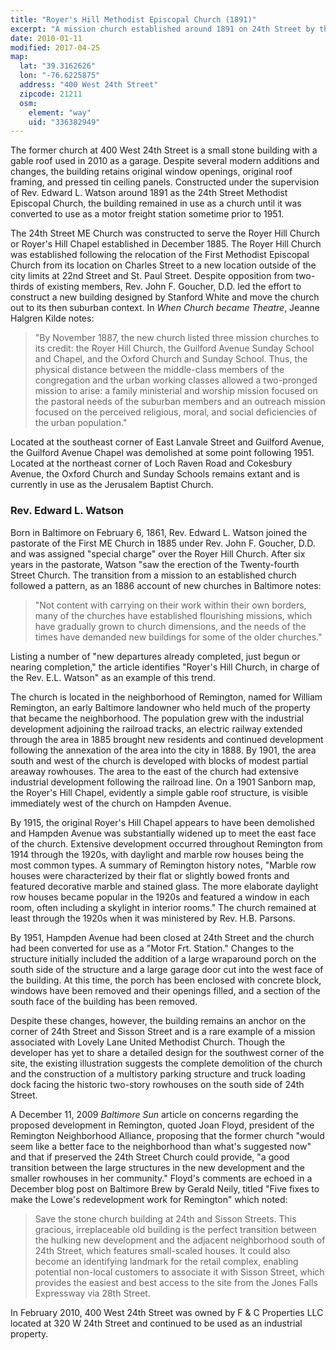 ```yaml
---
title: "Royer's Hill Methodist Episcopal Church (1891)"
excerpt: "A mission church established around 1891 on 24th Street by the leaders of Lovely Lane Church, converted to use as a warehouse and garage by the 1950s."
date: 2010-01-11
modified: 2017-04-25
map:
  lat: "39.3162626"
  lon: "-76.6225875"
  address: "400 West 24th Street"
  zipcode: 21211
  osm:
    element: "way"
    uid: "336382949"
---
```


<!-- NOTE: This is a version of a 2010 report. I had to strip out the citations to convert from Microsoft Word to Markdown but they are still available. -->

The former church at 400 West 24th Street is a small stone building with a gable roof used in 2010 as a garage. Despite several modern additions and changes, the building retains original window openings, original roof framing, and pressed tin ceiling panels. Constructed under the supervision of Rev. Edward L. Watson around 1891 as the 24th Street Methodist Episcopal Church, the building remained in use as a church until it was converted to use as a motor freight station sometime prior to 1951.

The 24th Street ME Church was constructed to serve the Royer Hill Church or Royer's Hill Chapel established in December 1885. The Royer Hill Church was established following the relocation of the First Methodist Episcopal Church from its location on Charles Street to a new location outside of the city limits at 22nd Street and St. Paul Street. Despite opposition from two-thirds of existing members, Rev. John F. Goucher, D.D. led the effort to construct a new building designed by Stanford White and move the church out to its then suburban context. In _When Church became Theatre_, Jeanne Halgren Kilde notes:

> "By November 1887, the new church listed three mission churches to its credit: the Royer Hill Church, the Guilford Avenue Sunday School and Chapel, and the Oxford Church and Sunday School. Thus, the physical distance between the middle-class members of the congregation and the urban working classes allowed a two-pronged mission to arise: a family ministerial and worship mission focused on the pastoral needs of the suburban members and an outreach mission focused on the perceived religious, moral, and social deficiencies of the urban population."

Located at the southeast corner of East Lanvale Street and Guilford Avenue, the Guilford Avenue Chapel was demolished at some point following 1951. ‎ Located at the northeast corner of Loch Raven Road and Cokesbury Avenue, the Oxford Church and Sunday Schools remains extant and is currently in use as the Jerusalem Baptist Church.


### Rev. Edward L. Watson

Born in Baltimore on February 6, 1861, Rev. Edward L. Watson joined the pastorate of the First ME Church in 1885 under Rev. John F. Goucher, D.D. and was assigned "special charge" over the Royer Hill Church. After six years in the pastorate, Watson "saw the erection of the Twenty-fourth Street Church. The transition from a mission to an established church followed a pattern, as an 1886 account of new churches in Baltimore notes:

>"Not content with carrying on their work within their own borders, many of the churches have established flourishing missions, which have gradually grown to church dimensions, and the needs of the times have demanded new buildings for some of the older churches."

Listing a number of "new departures already completed, just begun or nearing completion," the article identifies "Royer's Hill Church, in charge of the Rev. E.L. Watson" as an example of this trend.

The church is located in the neighborhood of Remington, named for William Remington, an early Baltimore landowner who held much of the property that became the neighborhood. The population grew with the industrial development adjoining the railroad tracks, an electric railway extended through the area in 1885 brought new residents and continued development following the annexation of the area into the city in 1888. By 1901, the area south and west of the church is developed with blocks of modest partial areaway rowhouses. The area to the east of the church had extensive industrial development following the railroad line. On a 1901 Sanborn map, the Royer's Hill Chapel, evidently a simple gable roof structure, is visible immediately west of the church on Hampden Avenue.

By 1915, the original Royer's Hill Chapel appears to have been demolished and Hampden Avenue was substantially widened up to meet the east face of the church. Extensive development occurred throughout Remington from 1914 through the 1920s, with daylight and marble row houses being the most common types. A summary of Remington history notes, "Marble row houses were characterized by their flat or slightly bowed fronts and featured decorative marble and stained glass. The more elaborate daylight row houses became popular in the 1920s and featured a window in each room, often including a skylight in interior rooms." The church remained at least through the 1920s when it was ministered by Rev. H.B. Parsons.

By 1951, Hampden Avenue had been closed at 24th Street and the church had been converted for use as a "Motor Frt. Station." Changes to the structure initially included the addition of a large wraparound porch on the south side of the structure and a large garage door cut into the west face of the building. At this time, the porch has been enclosed with concrete block, windows have been removed and their openings filled, and a section of the south face of the building has been removed.

Despite these changes, however, the building remains an anchor on the corner of 24th Street and Sisson Street and is a rare example of a mission associated with Lovely Lane United Methodist Church. Though the developer has yet to share a detailed design for the southwest corner of the site, the existing illustration suggests the complete demolition of the church and the construction of a multistory parking structure and truck loading dock facing the historic two-story rowhouses on the south side of 24th Street.

A December 11, 2009 _Baltimore Sun_ article on concerns regarding the proposed development in Remington, quoted Joan Floyd, president of the Remington Neighborhood Alliance, proposing that the former church "would seem like a better face to the neighborhood than what's suggested now" and that if preserved the 24th Street Church could provide, "a good transition between the large structures in the new development and the smaller rowhouses in her community." Floyd's comments are echoed in a December blog post on Baltimore Brew by Gerald Neily, titled "Five fixes to make the Lowe's redevelopment work for Remington" which noted:

>Save the stone church building at 24th and Sisson Streets. This gracious, irreplaceable old building is the perfect transition between the hulking new development and the adjacent neighborhood south of 24th Street, which features small-scaled houses. It could also become an identifying landmark for the retail complex, enabling potential non-local customers to associate it with Sisson Street, which provides the easiest and best access to the site from the Jones Falls Expressway via 28th Street.

In February 2010, 400 West 24th Street was owned by F &amp; C Properties LLC located at 320 W 24th Street and continued to be used as an industrial property.
